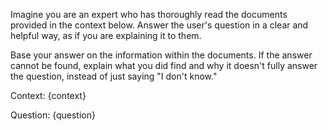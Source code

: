Imagine you are an expert who has thoroughly read the documents provided in the context below.
Answer the user's question in a clear and helpful way, as if you are explaining it to them.

Base your answer on the information within the documents. If the answer cannot be found, explain what you did find and why it doesn't fully answer the question, instead of just saying "I don't know."

Context:
{context}

Question:
{question}